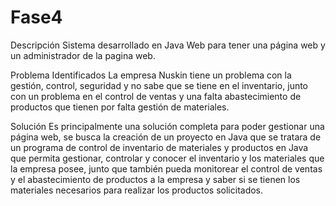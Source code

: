 # Fase4
Descripción
Sistema desarrollado en Java Web para tener una página web y un administrador de la pagina web.

Problema Identificados
La empresa Nuskin  tiene un problema con la gestión, control, seguridad y no sabe que se tiene en el inventario, junto con un problema en el control de ventas y una falta abastecimiento de productos que tienen por falta gestión de materiales. 

Solución
Es principalmente una solución completa para poder gestionar una página web, se busca la creación de un proyecto en Java que se tratara de un programa de control de inventario de materiales y productos en Java que permita gestionar, controlar y conocer el inventario y los materiales que la empresa posee, junto que también pueda monitorear el control de ventas y el abastecimiento de productos a la empresa y saber si se tienen los materiales necesarios para realizar los productos solicitados.
